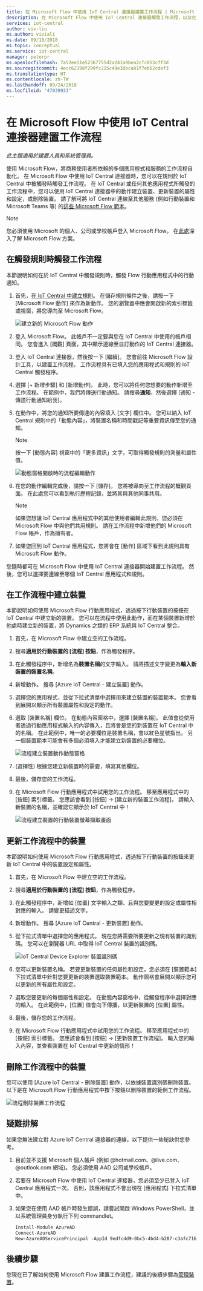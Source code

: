 ```yaml
---
title: 在 Microsoft Flow 中使用 IoT Central 連接器建置工作流程 | Microsoft Docs
description: 在 Microsoft Flow 中使用 IoT Central 連接器觸發工作流程，以及在工作流程中建立、更新和刪除裝置。
services: iot-central
author: viv-liu
ms.author: viviali
ms.date: 09/18/2018
ms.topic: conceptual
ms.service: iot-central
manager: peterpr
ms.openlocfilehash: 7a52ee11e52367755d2a241a0bea2cfc053cff3d
ms.sourcegitcommit: 4ecc62198f299fc215c49e38bca81f7eb62cdef3
ms.translationtype: HT
ms.contentlocale: zh-TW
ms.lasthandoff: 09/24/2018
ms.locfileid: "47039933"
---
```

# <a name="build-workflows-with-the-iot-central-connector-in-microsoft-flow"></a>在 Microsoft Flow 中使用 IoT Central 連接器建置工作流程

*此主題適用於建置人員和系統管理員。*

使用 Microsoft Flow，將商務使用者所依賴的多個應用程式和服務的工作流程自動化。 在 Microsoft Flow 中使用 IoT Central 連接器時，您可以在規則於 IoT Central 中被觸發時觸發工作流程。 在 IoT Central 或任何其他應用程式所觸發的工作流程中，您可以使用 IoT Central 連接器中的動作建立裝置、更新裝置的屬性和設定，或刪除裝置。 請了解可將 IoT Central 連線至其他服務 (例如行動裝置和 Microsoft Teams 等) 的[這些 Microsoft Flow 範本](https://aka.ms/iotcentralflowtemplates)。

> [!NOTE] 
> 您必須使用 Microsoft 的個人、公司或學校帳戶登入 Microsoft Flow。 在[此處](https://aka.ms/microsoftflowplans)深入了解 Microsoft Flow 方案。

## <a name="trigger-a-workflow-when-a-rule-is-triggered"></a>在觸發規則時觸發工作流程

本節說明如何在於 IoT Central 中觸發規則時，觸發 Flow 行動應用程式中的行動通知。

1. 首先，[在 IoT Central 中建立規則](howto-create-telemetry-rules.md)。 在儲存規則條件之後，請按一下 [Microsoft Flow 動作] 來作為新動作。 您的瀏覽器中應會開啟新的索引標籤或視窗，將您導向至 Microsoft Flow。

    ![建立新的 Microsoft Flow 動作](media/howto-add-microsoft-flow/createflowaction.PNG)

1. 登入 Microsoft Flow。 此帳戶不一定要與您在 IoT Central 中使用的帳戶相同。 您會進入 [概觀] 頁面，其中顯示連線至自訂動作的 IoT Central 連接器。

1. 登入 IoT Central 連接器，然後按一下 [繼續]。 您會前往 Microsoft Flow 設計工具，以建置工作流程。 工作流程具有已填入您的應用程式和規則的 IoT Central 觸發程序。

1. 選擇 [+ 新增步驟] 和 [新增動作]。 此時，您可以將任何您想要的動作新增至工作流程。 在範例中，我們將傳送行動通知。 請搜尋**通知**，然後選擇 [通知 - 傳送行動通知給我]。

1. 在動作中，將您的通知所要傳達的內容填入 [文字] 欄位中。 您可以納入 IoT Central 規則中的「動態內容」，將裝置名稱和時間戳記等重要資訊傳至您的通知。

    > [!NOTE]
    > 按一下 [動態內容] 視窗中的「更多資訊」文字，可取得觸發規則的測量和屬性值。

    ![動態窗格開啟時的流程編輯動作](./media/howto-add-microsoft-flow/flowdynamicpane.PNG)

1. 在您的動作編輯完成後，請按一下 [儲存]。 您將被導向至工作流程的概觀頁面。 在此處您可以看到執行歷程記錄，並將其與其他同事共用。

    > [!NOTE]
    > 如果您想讓 IoT Central 應用程式中的其他使用者編輯此規則，您必須在 Microsoft Flow 中與他們共用規則。 請在工作流程中新增他們的 Microsoft Flow 帳戶，作為擁有者。

1. 如果您回到 IoT Central 應用程式，您將會在 [動作] 區域下看到此規則具有 Microsoft Flow 動作。

您隨時都可在 Microsoft Flow 中使用 IoT Central 連接器開始建置工作流程。 然後，您可以選擇要連線至哪個 IoT Central 應用程式和規則。

## <a name="create-a-device-in-a-workflow"></a>在工作流程中建立裝置

本節說明如何使用 Microsoft Flow 行動應用程式，透過按下行動裝置的按鈕在 IoT Central 中建立新的裝置。 您可以在流程中使用此動作，而在某個裝置新增於他處時建立新的裝置，將 Dynamics 之類的 ERP 系統與 IoT Central 整合。

1. 首先，在 Microsoft Flow 中建立空的工作流程。

1. 搜尋**適用於行動裝置的 [流程] 按鈕**，作為觸發程序。

1. 在此觸發程序中，新增名為**裝置名稱**的文字輸入。 請將描述文字變更為**輸入新裝置的裝置名稱**。

1. 新增動作。 搜尋 [Azure IoT Central - 建立裝置] 動作。

1. 選擇您的應用程式，並從下拉式清單中選擇用來建立裝置的裝置範本。 您會看到展開以顯示所有裝置屬性和設定的動作。

1. 選取 [裝置名稱] 欄位。 在動態內容窗格中，選擇 [裝置名稱]。 此值會從使用者透過行動應用程式輸入的內容傳入，且將會是您的新裝置在 IoT Central 中的名稱。 在此範例中，唯一的必要欄位是裝置名稱，會以紅色星號指出。 另一個裝置範本可能會有多個必須填入才能建立新裝置的必要欄位。

    ![流程建立裝置動作動態窗格](./media/howto-add-microsoft-flow/flowcreatedevice.PNG)
1. (選擇性) 根據您建立新裝置時的需要，填寫其他欄位。

1. 最後，儲存您的工作流程。

1. 在 Microsoft Flow 行動應用程式中試用您的工作流程。 移至應用程式中的 [按鈕] 索引標籤。 您應該會看到 [按鈕] -> [建立新的裝置工作流程]。 請輸入新裝置的名稱，並確認它顯示於 IoT Central 中！

    ![流程建立裝置的行動裝置螢幕擷取畫面](./media/howto-add-microsoft-flow/flowmobilescreenshot.png)

## <a name="update-a-device-in-a-workflow"></a>更新工作流程中的裝置

本節說明如何使用 Microsoft Flow 行動應用程式，透過按下行動裝置的按鈕來更新 IoT Central 中的裝置設定和屬性。

1. 首先，在 Microsoft Flow 中建立空的工作流程。

1. 搜尋**適用於行動裝置的 [流程] 按鈕**，作為觸發程序。

1. 在此觸發程序中，新增如 [位置] 文字輸入之類、且與您要變更的設定或屬性相對應的輸入。 請變更描述文字。

1. 新增動作。 搜尋 [Azure IoT Central - 更新裝置] 動作。

1. 從下拉式清單中選擇您的應用程式。 現在您將需要所要更新之現有裝置的識別碼。 您可以在瀏覽器 URL 中取得 IoT Central 裝置的識別碼。

    ![IoT Central Device Explorer 裝置識別碼](./media/howto-add-microsoft-flow/iotcdeviceid.PNG)

1. 您可以更新裝置名稱。 若要更新裝置的任何屬性和設定，您必須在 [裝置範本] 下拉式清單中針對您要更新的裝置選取裝置範本。 動作圖格會展開以顯示您可以更新的所有屬性和設定。

1. 選取您要更新的每個屬性和設定。 在動態內容窗格中，從觸發程序中選擇對應的輸入。 在此範例中，[位置] 值會向下傳播，以更新裝置的 [位置] 屬性。

1. 最後，儲存您的工作流程。

1. 在 Microsoft Flow 行動應用程式中試用您的工作流程。 移至應用程式中的 [按鈕] 索引標籤。 您應該會看到 [按鈕] -> [更新裝置工作流程]。 輸入您的輸入內容，並查看裝置在 IoT Central 中更新的情形！

## <a name="delete-a-device-in-a-workflow"></a>刪除工作流程中的裝置

您可以使用 [Azure IoT Central - 刪除裝置] 動作，以依據裝置識別碼刪除裝置。 以下是在 Microsoft Flow 行動應用程式中按下按鈕以刪除裝置的範例工作流程。

   ![流程刪除裝置工作流程](./media/howto-add-microsoft-flow/flowdeletedevice.PNG)
    
## <a name="troubleshooting"></a>疑難排解

如果您無法建立對 Azure IoT Central 連接器的連線，以下提供一些秘訣供您參考。

1. 目前並不支援 Microsoft 個人帳戶 (例如 @hotmail.com、@live.com、@outlook.com 網域)。 您必須使用 AAD 公司或學校帳戶。

2. 若要在 Microsoft Flow 中使用 IoT Central 連接器，您必須至少已登入 IoT Central 應用程式一次。 否則，該應用程式不會出現在 [應用程式] 下拉式清單中。

3. 如果您在使用 AAD 帳戶時發生錯誤，請嘗試開啟 Windows PowerShell，並以系統管理員身分執行下列 commandlet。
    ``` PowerShell
    Install-Module AzureAD
    Connect-AzureAD
    New-AzureADServicePrincipal -AppId 9edfcdd9-0bc5-4bd4-b287-c3afc716aac7 -DisplayName "Azure IoT Central"
    ```
    
## <a name="next-steps"></a>後續步驟
您現在已了解如何使用 Microsoft Flow 建置工作流程，建議的後續步驟為[管理裝置](howto-manage-devices.md)。

